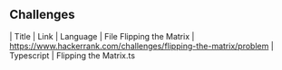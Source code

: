 



## Challenges
| Title             | Link  | Language | File
Flipping the Matrix | https://www.hackerrank.com/challenges/flipping-the-matrix/problem | Typescript | Flipping the Matrix.ts
